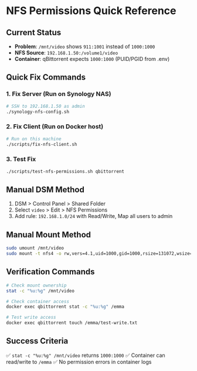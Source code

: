 # NFS Permissions Quick Reference

## Current Status
- **Problem**: `/mnt/video` shows `911:1001` instead of `1000:1000`
- **NFS Source**: `192.168.1.50:/volume1/video`
- **Container**: qBittorrent expects `1000:1000` (PUID/PGID from .env)

## Quick Fix Commands

### 1. Fix Server (Run on Synology NAS)
```bash
# SSH to 192.168.1.50 as admin
./synology-nfs-config.sh
```

### 2. Fix Client (Run on Docker host)
```bash
# Run on this machine
./scripts/fix-nfs-client.sh
```

### 3. Test Fix
```bash
./scripts/test-nfs-permissions.sh qbittorrent
```

## Manual DSM Method
1. DSM > Control Panel > Shared Folder
2. Select `video` > Edit > NFS Permissions
3. Add rule: `192.168.1.0/24` with Read/Write, Map all users to admin

## Manual Mount Method
```bash
sudo umount /mnt/video
sudo mount -t nfs4 -o rw,vers=4.1,uid=1000,gid=1000,rsize=131072,wsize=131072,hard,proto=tcp,timeo=600,retrans=2,sec=sys 192.168.1.50:/volume1/video /mnt/video
```

## Verification Commands
```bash
# Check mount ownership
stat -c "%u:%g" /mnt/video

# Check container access
docker exec qbittorrent stat -c "%u:%g" /emma

# Test write access
docker exec qbittorrent touch /emma/test-write.txt
```

## Success Criteria
✅ `stat -c "%u:%g" /mnt/video` returns `1000:1000`
✅ Container can read/write to `/emma`
✅ No permission errors in container logs